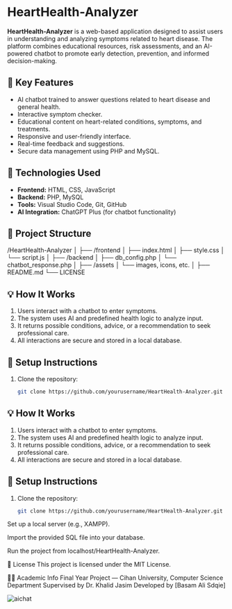 # HeartHealth-Analyzer

**HeartHealth-Analyzer** is a web-based application designed to assist users in understanding and analyzing symptoms related to heart disease. The platform combines educational resources, risk assessments, and an AI-powered chatbot to promote early detection, prevention, and informed decision-making.

## 🧠 Key Features
- AI chatbot trained to answer questions related to heart disease and general health.
- Interactive symptom checker.
- Educational content on heart-related conditions, symptoms, and treatments.
- Responsive and user-friendly interface.
- Real-time feedback and suggestions.
- Secure data management using PHP and MySQL.

## 🚀 Technologies Used
- **Frontend:** HTML, CSS, JavaScript  
- **Backend:** PHP, MySQL  
- **Tools:** Visual Studio Code, Git, GitHub  
- **AI Integration:** ChatGPT Plus (for chatbot functionality)

## 📁 Project Structure
/HeartHealth-Analyzer
│
├── /frontend
│ ├── index.html
│ ├── style.css
│ └── script.js
│
├── /backend
│ ├── db_config.php
│ └── chatbot_response.php
│
├── /assets
│ └── images, icons, etc.
│
├── README.md
└── LICENSE


## 💡 How It Works
1. Users interact with a chatbot to enter symptoms.
2. The system uses AI and predefined health logic to analyze input.
3. It returns possible conditions, advice, or a recommendation to seek professional care.
4. All interactions are secure and stored in a local database.

## 🔧 Setup Instructions
1. Clone the repository:
   ```bash
   git clone https://github.com/yourusername/HeartHealth-Analyzer.git
## 💡 How It Works
1. Users interact with a chatbot to enter symptoms.
2. The system uses AI and predefined health logic to analyze input.
3. It returns possible conditions, advice, or a recommendation to seek professional care.
4. All interactions are secure and stored in a local database.

## 🔧 Setup Instructions
1. Clone the repository:
   ```bash
   git clone https://github.com/yourusername/HeartHealth-Analyzer.git
Set up a local server (e.g., XAMPP).

Import the provided SQL file into your database.

Run the project from localhost/HeartHealth-Analyzer.

📄 License
This project is licensed under the MIT License.

👨‍🎓 Academic Info
Final Year Project — Cihan University, Computer Science Department
Supervised by Dr. Khalid Jasim
Developed by [Basam Ali Sdqie]

![aichat](https://github.com/user-attachments/assets/9ecffa88-688a-4af1-9feb-d820d399b52d)

